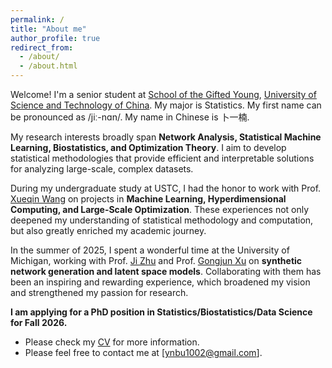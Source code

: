 ```yaml
---
permalink: /
title: "About me"
author_profile: true
redirect_from: 
  - /about/
  - /about.html
---
```


Welcome! I'm a senior student at [School of the Gifted Young](https://en.scgy.ustc.edu.cn/main.htm), [University of Science and Technology of China](https://en.ustc.edu.cn/). My major is Statistics. My first name can be pronounced as /jiː-nɑn/. My name in Chinese is 卜一楠.  

My research interests broadly span **Network Analysis, Statistical Machine Learning, Biostatistics, and Optimization Theory**. I aim to develop statistical methodologies that provide efficient and interpretable solutions for analyzing large-scale, complex datasets.  

During my undergraduate study at USTC, I had the honor to work with Prof. [Xueqin Wang](https://bs.ustc.edu.cn/english/profile-650.html) on projects in **Machine Learning, Hyperdimensional Computing, and Large-Scale Optimization**. These experiences not only deepened my understanding of statistical methodology and computation, but also greatly enriched my academic journey.  

In the summer of 2025, I spent a wonderful time at the University of Michigan, working with Prof. [Ji Zhu](https://dept.stat.lsa.umich.edu/~jizhu/) and Prof. [Gongjun Xu](https://sites.google.com/umich.edu/gongjunxu) on **synthetic network generation and latent space models**. Collaborating with them has been an inspiring and rewarding experience, which broadened my vision and strengthened my passion for research.  

**I am applying for a PhD position in Statistics/Biostatistics/Data Science for Fall 2026.**

- Please check my [CV](/files/CV_Yinan_Bu.pdf) for more information.  
- Please feel free to contact me at [ynbu1002@gmail.com].  
